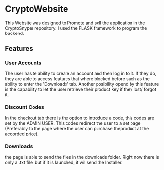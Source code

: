 # CryptoWebsite
This Website was designed to Promote and sell the application in the CryptoSnyper repository.
  I used the FLASK framework to program the backend.


## Features

  ### User Accounts
  The user has te ability to create an account and then log in to it. If they do, they are able to access features that where blocked before
  such as the ability to enter the 'Downloads' tab.
  Another posibility opend by this feature is the capability to let the user retrieve their product key if they lost/ forgot it.
  
  ### Discount Codes
  In the checkout tab there is the option to introduce a code, this codes are set by the ADMIN USER. This codes redirect the user to a set page
  (Preferably to the page where the user can purchase theproduct at the accorded price).

  ### Downloads
   the page is able to send the files in the downloads folder. Right now there is only a .txt file, but if it is launched, it wil send the Installer.
